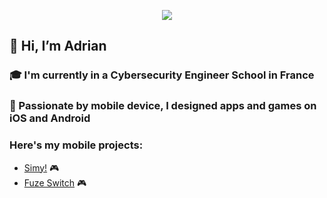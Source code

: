 <p align="center">
  <img src="https://thumbs.gfycat.com/BountifulAlienatedFugu-max-1mb.gif" />
</p>

## 👋 Hi, I’m Adrian

### 🎓 I'm currently in a Cybersecurity Engineer School in France

### 📱 Passionate by mobile device, I designed apps and games on iOS and Android

### Here's my mobile projects:
- [Simy!](https://apps.apple.com/us/app/simy/id1491621628) 🎮
- [Fuze Switch](https://apps.apple.com/us/app/fuze-switch/id1378016870) 🎮

<!---
AdrianCouc/AdrianCouc is a ✨ special ✨ repository because its `README.md` (this file) appears on your GitHub profile.
You can click the Preview link to take a look at your changes.
--->
